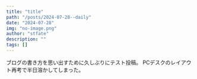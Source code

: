 ```yaml
---
title: "title"
path: "/posts/2024-07-28--daily"
date: "2024-07-28"
img: "no-image.png"
author: "stfate"
description: ""
tags: []
---
```


ブログの書き方を思い出すために久しぶりにテスト投稿。
PCデスクのレイアウト再考で半日溶かしてしまった。
